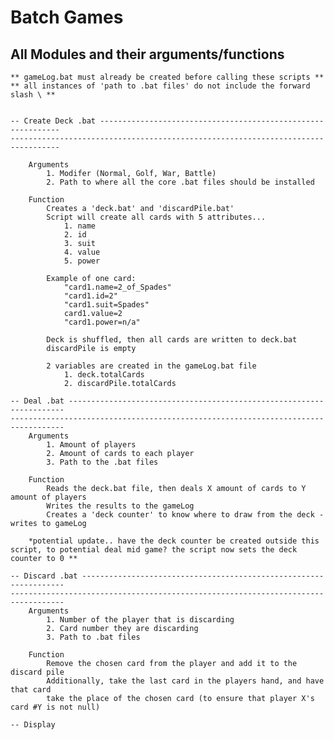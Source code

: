 # Batch Games

## All Modules and their arguments/functions

    ** gameLog.bat must already be created before calling these scripts **
    ** all instances of 'path to .bat files' do not include the forward slash \ **


    -- Create Deck .bat -------------------------------------------------------------
    ---------------------------------------------------------------------------------

        Arguments
            1. Modifer (Normal, Golf, War, Battle)
            2. Path to where all the core .bat files should be installed

        Function
            Creates a 'deck.bat' and 'discardPile.bat'
            Script will create all cards with 5 attributes...
                1. name
                2. id
                3. suit
                4. value
                5. power

            Example of one card:
                "card1.name=2_of_Spades" 
                "card1.id=2" 
                "card1.suit=Spades" 
                card1.value=2 
                "card1.power=n/a" 

            Deck is shuffled, then all cards are written to deck.bat
            discardPile is empty

            2 variables are created in the gameLog.bat file
                1. deck.totalCards
                2. discardPile.totalCards

    -- Deal .bat ---------------------------------------------------------------------
    ----------------------------------------------------------------------------------
        Arguments
            1. Amount of players
            2. Amount of cards to each player
            3. Path to the .bat files

        Function
            Reads the deck.bat file, then deals X amount of cards to Y amount of players
            Writes the results to the gameLog
            Creates a 'deck counter' to know where to draw from the deck -writes to gameLog

        *potential update.. have the deck counter be created outside this script, to potential deal mid game? the script now sets the deck counter to 0 **

    -- Discard .bat ------------------------------------------------------------------
    ----------------------------------------------------------------------------------
        Arguments
            1. Number of the player that is discarding
            2. Card number they are discarding
            3. Path to .bat files

        Function
            Remove the chosen card from the player and add it to the discard pile
            Additionally, take the last card in the players hand, and have that card 
            take the place of the chosen card (to ensure that player X's card #Y is not null)

    -- Display
